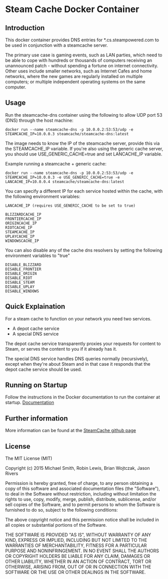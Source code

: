 # Steam Cache Docker Container

## Introduction

This docker container provides DNS entries for \*.cs.steampowered.com to be used in conjunction with a steamcache server. 

The primary use case is gaming events, such as LAN parties, which need to be able to cope with hundreds or thousands of computers receiving an unannounced patch - without spending a fortune on internet connectivity. Other uses include smaller networks, such as Internet Cafes and home networks, where the new games are regularly installed on multiple computers; or multiple independent operating systems on the same computer.

## Usage

Run the steamcache-dns container using the following to allow UDP port 53 (DNS) through the host machine:

```
docker run --name steamcache-dns -p 10.0.0.2:53:53/udp -e STEAMCACHE_IP=10.0.0.3 steamcache/steamcache-dns:latest
```

The image needs to know the IP of the steamcache server, provide this via the STEAMCACHE_IP variable.
If you're also using the generic cache server, you should use USE_GENERIC_CACHE=true and set LANCACHE_IP variable.

Example running a steamcache + generic cache:
```
docker run --name steamcache-dns -p 10.0.0.2:53:53/udp -e STEAMCACHE_IP=10.0.0.3 -e USE_GENERIC_CACHE=true -e LANCACHE_IP=10.0.0.4 steamcache/steamcache-dns:latest
```

You can specify a different IP for each service hosted within the cache, with the following environment variables:
```
LANCACHE_IP (requires USE_GENERIC_CACHE to be set to true)

BLIZZARDCACHE_IP
FRONTIERCACHE_IP
ORIGINCACHE_IP
RIOTCACHE_IP
STEAMCACHE_IP
UPLAYCACHE_IP
WINDOWSCACHE_IP
```

You can also disable any of the cache dns resolvers by setting the following environment variables to "true"
```
DISABLE_BLIZZARD
DISABLE_FRONTIER
DISABLE_ORIGIN
DISABLE_RIOT
DISABLE_STEAM
DISABLE_UPLAY
DISABLE_WINDOWS

```


## Quick Explaination

For a steam cache to function on your network you need two services.
* A depot cache service
* A special DNS service

The depot cache service transparently proxies your requests for content to Steam, or serves the content to you if it already has it.

The special DNS service handles DNS queries normally (recursively), except when they're about Steam and in that case it responds that the depot cache service should be used.

## Running on Startup

Follow the instructions in the Docker documentation to run the container at startup.
[Documentation](https://docs.docker.com/articles/host_integration/)

## Further information

More information can be found at the [SteamCache github page](http://steamcache.net)

## License

The MIT License (MIT)

Copyright (c) 2015 Michael Smith, Robin Lewis, Brian Wojtczak, Jason Rivers

Permission is hereby granted, free of charge, to any person obtaining a copy
of this software and associated documentation files (the "Software"), to deal
in the Software without restriction, including without limitation the rights
to use, copy, modify, merge, publish, distribute, sublicense, and/or sell
copies of the Software, and to permit persons to whom the Software is
furnished to do so, subject to the following conditions:

The above copyright notice and this permission notice shall be included in
all copies or substantial portions of the Software.

THE SOFTWARE IS PROVIDED "AS IS", WITHOUT WARRANTY OF ANY KIND, EXPRESS OR
IMPLIED, INCLUDING BUT NOT LIMITED TO THE WARRANTIES OF MERCHANTABILITY,
FITNESS FOR A PARTICULAR PURPOSE AND NONINFRINGEMENT. IN NO EVENT SHALL THE
AUTHORS OR COPYRIGHT HOLDERS BE LIABLE FOR ANY CLAIM, DAMAGES OR OTHER
LIABILITY, WHETHER IN AN ACTION OF CONTRACT, TORT OR OTHERWISE, ARISING FROM,
OUT OF OR IN CONNECTION WITH THE SOFTWARE OR THE USE OR OTHER DEALINGS IN
THE SOFTWARE.
